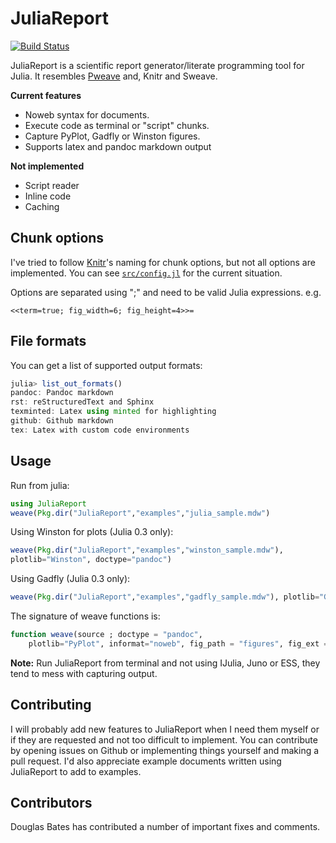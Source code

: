 # JuliaReport

[![Build Status](https://travis-ci.org/mpastell/JuliaReport.jl.svg?branch=master)](https://travis-ci.org/mpastell/JuliaReport.jl)

JuliaReport is a scientific report generator/literate programming tool
for Julia. It resembles [Pweave](http://mpastell.com/pweave) and, Knitr
and Sweave.


**Current features**

* Noweb syntax for documents.
* Execute code as terminal or "script" chunks.
* Capture PyPlot, Gadfly or Winston figures.
* Supports latex and pandoc markdown output

**Not implemented**

* Script reader
* Inline code
* Caching

## Chunk options

I've tried to follow [Knitr](http://yihui.name/knitr/options)'s naming for chunk options, but not all options are implemented.
You can see [`src/config.jl`](https://github.com/mpastell/JuliaReport.jl/blob/master/src/config.jl) for the current situation.

Options are separated using ";" and need to be valid Julia expressions. e.g.

    <<term=true; fig_width=6; fig_height=4>>=

## File formats

You can get a list of supported output formats:

````julia
julia> list_out_formats()
pandoc: Pandoc markdown
rst: reStructuredText and Sphinx
texminted: Latex using minted for highlighting
github: Github markdown
tex: Latex with custom code environments
````


## Usage

Run from julia:

````julia
using JuliaReport
weave(Pkg.dir("JuliaReport","examples","julia_sample.mdw")
````

Using Winston for plots (Julia 0.3 only):

````julia
weave(Pkg.dir("JuliaReport","examples","winston_sample.mdw"),
plotlib="Winston", doctype="pandoc")
````

Using Gadfly (Julia 0.3 only):

````julia
weave(Pkg.dir("JuliaReport","examples","gadfly_sample.mdw"), plotlib="Gadfly")
````

The signature of weave functions is:

````julia
function weave(source ; doctype = "pandoc",
    plotlib="PyPlot", informat="noweb", fig_path = "figures", fig_ext = nothing)
````

**Note:** Run JuliaReport from terminal and not using IJulia, Juno or ESS, they tend to mess with capturing output.

## Contributing

I will probably add new features to JuliaReport when I need them myself or if they are requested and not too difficult to implement. You can contribute by opening issues on Github or implementing things yourself and making a pull request. I'd also appreciate example documents written using JuliaReport to add to examples.

## Contributors

Douglas Bates has contributed a number of important fixes and comments.
